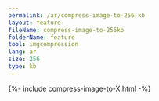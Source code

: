 ```yaml
---
permalink: /ar/compress-image-to-256-kb
layout: feature
fileName: compress-image-to-256kb
folderName: feature
tool: imgcompression
lang: ar
size: 256
type: kb
---
```


{%- include compress-image-to-X.html -%}
